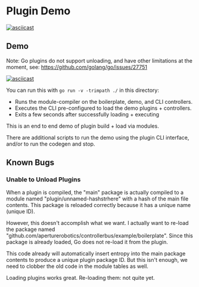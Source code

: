 # Plugin Demo

[![asciicast](https://asciinema.org/a/418277.svg)](https://asciinema.org/a/418277)

## Demo

Note: Go plugins do not support unloading, and have other limitations at the
moment, see: https://github.com/golang/go/issues/27751

[![asciicast](https://asciinema.org/a/418277.svg)](https://asciinema.org/a/418277)

You can run this with `go run -v -trimpath ./` in this directory:

 - Runs the module-compiler on the boilerplate, demo, and CLI controllers.
 - Executes the CLI pre-configured to load the demo plugins + controllers.
 - Exits a few seconds after successfully loading + executing
 
This is an end to end demo of plugin build + load via modules.

There are additional scripts to run the demo using the plugin CLI interface,
and/or to run the codegen and stop.

## Known Bugs

### Unable to Unload Plugins

When a plugin is compiled, the "main" package is actually compiled to a module
named "plugin/unnamed-hashstrhere" with a hash of the main file contents. This
package is reloaded correctly because it has a unique name (unique ID).

However, this doesn't accomplish what we want. I actually want to re-load the
package named "github.com/aperturerobotics/controllerbus/example/boilerplate".
Since this package is already loaded, Go does not re-load it from the plugin.

This code already will automatically insert entropy into the main package
contents to produce a unique plugin package ID. But this isn't enough, we need
to clobber the old code in the module tables as well.

Loading plugins works great. Re-loading them: not quite yet.
